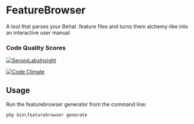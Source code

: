 # FeatureBrowser
A tool that parses your Behat .feature files and turns them alchemy-like into an interactive user manual

### Code Quality Scores
[![SensioLabsInsight](https://insight.sensiolabs.com/projects/e3c45aee-65d9-4750-9a89-5916bc801cf8/mini.png)](https://insight.sensiolabs.com/projects/e3c45aee-65d9-4750-9a89-5916bc801cf8)

[![Code Climate](https://codeclimate.com/github/FeatureBrowser/FeatureBrowser/badges/gpa.svg)](https://codeclimate.com/github/FeatureBrowser/FeatureBrowser)

## Usage
Run the featurebrowser generator from the command line:
```
php bin\featurebrowser generate
```